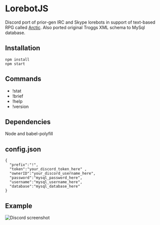 # LorebotJS
Discord port of prior-gen IRC and Skype lorebots in support of text-based RPG called [Arctic](http://mud.arctic.org). Also ported original Troggs XML schema to MySql database.

## Installation
```
npm install
npm start
```

## Commands
* !stat
* !brief
* !help
* !version

## Dependencies

Node and babel-polyfill

## config.json
```
{
  "prefix":"!",
  "token":"your_discord_token_here" ,
  "ownerID":"your_discord_username_here",
  "password":"mysql_password_here",
  "username":"mysql_username_here",
  "database":"mysql_database_here"
}

```
## Example
![Discord screenshot]()
